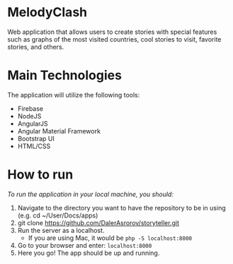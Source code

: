 # MelodyClash
Web application that allows users to create stories with special features such as graphs of the most visited countries, cool stories to visit, favorite stories, and others.

# Main Technologies
The application will utilize the following tools: 
 - Firebase 
 - NodeJS
 - AngularJS
 - Angular Material Framework 
 - Bootstrap UI
 - HTML/CSS

# How to run 
*To run the application in your local machine, you should:* 

1. Navigate to the directory you want to have the repository to be in using (e.g. cd ~/User/Docs/apps)
2. git clone https://github.com/DalerAsrorov/storyteller.git
3. Run the server as a localhost. 
   * If you are using Mac, it would be `php -S localhost:8000`  
4. Go to your browser and enter: `localhost:8000`
5. Here you go! The app should be up and running. 


